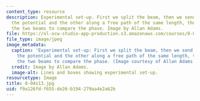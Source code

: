 ```yaml
---
content_type: resource
description: Experimental set-up. First we split the beam, then we send one beam through
  the potential and the other along a free path of the same length, then we interfere
  the two beams to compare the phase. Image by Allan Adams.
file: https://ol-ocw-studio-app-production.s3.amazonaws.com/courses/8-04-quantum-physics-i-spring-2013/f9a126fdf655de26b194279aa4e2a62b_8-04s13.jpg
file_type: image/jpeg
image_metadata:
  caption: 'Experimental set-up: First we split the beam, then we send one beam through
    the potential and the other along a free path of the same length, then we interfere
    the two beams to compare the phase. (Image courtesy of Allan Adams.)'
  credit: Image by Allan Adams.
  image-alt: Lines and boxes showing experimental set-up.
resourcetype: Image
title: 8-04s13.jpg
uid: f9a126fd-f655-de26-b194-279aa4e2a62b
---
```

